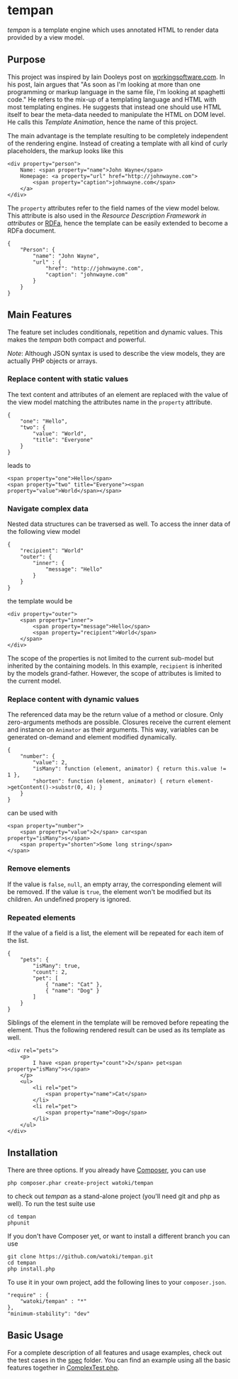 # tempan #

*tempan* is a template engine which uses annotated HTML to render data provided by a view model.

## Purpose ##

This project was inspired by Iain Dooleys post on [workingsoftware.com]. In his post, Iain argues that "As soon as I'm looking at more than one programming or markup language in the same file, I'm looking at spaghetti code." He refers to the mix-up of a templating language and HTML with most templating engines. He suggests that instead one should use HTML itself to bear the meta-data needed to manipulate the HTML on DOM level. He calls this *Template Animation*, hence the name of this project.

The main advantage is the template resulting to be completely independent of the rendering engine. Instead of creating a template with all kind of curly placeholders, the markup looks like this

	<div property="person">
		Name: <span property="name">John Wayne</span>
		Homepage: <a property="url" href="http://johnwayne.com">
			<span property="caption">johnwayne.com</span>
		</a>
	</div>
	
The `property` attributes refer to the field names of the view model below. This attribute is also used in the *Resource Description Framework in attributes* or [RDFa], hence the template can be easily extended to become a RDFa document.

	{
		"Person": {
			"name": "John Wayne",
			"url" : {
				"href": "http://johnwayne.com",
				"caption": "johnwayne.com"
			}
		}
	}

[workingsoftware.com]: http://www.workingsoftware.com.au/page/Your_templating_engine_sucks_and_everything_you_have_ever_written_is_spaghetti_code_yes_you
[RDFa]: http://rdfa.info/
[RDFa/Play]: http://rdfa.info/play/

## Main Features ##

The feature set includes conditionals, repetition and dynamic values. This makes the *tempan* both compact and powerful.

*Note*: Although JSON syntax is used to describe the view models, they are actually PHP objects or arrays.

### Replace content with static values ###

The text content and attributes of an element are replaced with the value of the view model matching the attributes name in the `property` attribute.

	{ 
		"one": "Hello", 
		"two": { 
			"value": "World",
			"title": "Everyone"
		}
	}
	
leads to
	
	<span property="one">Hello</span>
	<span property="two" title="Everyone"><span property="value">World</span></span>

### Navigate complex data ###

Nested data structures can be traversed as well. To access the inner data of the following view model

	{
		"recipient": "World"
		"outer": {
			"inner": {
				"message": "Hello"
			}
		}
	}
	
the template would be

	<div property="outer">
		<span property="inner">
			<span property="message">Hello</span>
			<span property="recipient">World</span>
		</span>
	</div>

The scope of the properties is not limited to the current sub-model but inherited by the containing models. In this example, `recipient` is inherited by the models grand-father. However, the scope of attributes is limited to the current model.

### Replace content with dynamic values ###

The referenced data may be the return value of a method or closure. Only zero-arguments methods are possible. Closures receive the current element and instance on `Animator` as their arguments. This way, variables can be generated on-demand and element modified dynamically.

	{
		"number": {
			"value": 2,
			"isMany": function (element, animator) { return this.value != 1 },
			"shorten": function (element, animator) { return element->getContent()->substr(0, 4); }
		}
	}

can be used with

    <span property="number">
		<span property="value">2</span> car<span property="isMany">s</span>
		<span property="shorten">Some long string</span>
	</span>

### Remove elements ###

If the value is `false`, `null`, an empty array, the corresponding element will be removed. If the value is `true`, the element won't be modified but its children. An undefined propery is ignored.

### Repeated elements ###

If the value of a field is a list, the element will be repeated for each item of the list.

	{
		"pets": {
			"isMany": true,
			"count": 2,
			"pet": [
				{ "name": "Cat" },
				{ "name": "Dog" }
			]
		}
	}
	
Siblings of the element in the template will be removed before repeating the element. Thus the following rendered result can be used as its template as well.
	
	<div rel="pets">
		<p>		
			I have <span property="count">2</span> pet<span property="isMany">s</span>
		</p>
		<ul>
			<li rel="pet">
				<span property="name">Cat</span>
			</li>
			<li rel="pet">
				<span property="name">Dog</span>
			</li>
		</ul>
	</div>

## Installation ##

There are three options. If you already have [Composer], you can use

	php composer.phar create-project watoki/tempan

to check out *tempan* as a stand-alone project (you'll need git and php as well). To run the test suite use
	
	cd tempan
	phpunit
	
If you don't have Composer yet, or want to install a different branch you can use

    git clone https://github.com/watoki/tempan.git
    cd tempan
    php install.php

To use it in your own project, add the following lines to your `composer.json`.

    "require" : {
        "watoki/tempan" : "*"
    },
    "minimum-stability": "dev"
	
[Composer]: http://getcomposer.org/

## Basic Usage ##

For a complete description of all features and usage examples, check out the test cases in the [spec] folder. You can find an example using all the basic features together in [ComplexTest.php].

[spec]: https://github.com/watoki/tempan/tree/master/spec/watoki/tempan
[ComplexTest.php]: https://github.com/watoki/tempan/tree/master/spec/watoki/tempan/ComplexTest.php
		
